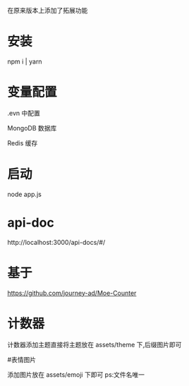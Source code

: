 在原来版本上添加了拓展功能

# 安装

npm i | yarn

# 变量配置

.evn 中配置

MongoDB 数据库

Redis 缓存

# 启动

node app.js

# api-doc

http://localhost:3000/api-docs/#/

# 基于

https://github.com/journey-ad/Moe-Counter

# 计数器

计数器添加主题直接将主题放在 assets/theme 下,后缀图片即可

#表情图片

添加图片放在 assets/emoji 下即可
ps:文件名唯一
